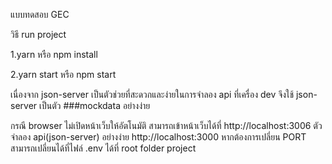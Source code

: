 แบบทดสอบ GEC

วิธี run project

1.yarn หรือ npm install

2.yarn start หรือ npm start

เนื่องจาก json-server เป็นตัวช่วยที่สะดวกและง่ายในการจำลอง api ที่เครื่อง dev จึงใช้ json-server เป็นตัว ###mockdata อย่างง่าย

กรณี browser ไม่เปิดหน้าเว็บให้อัตโนมัติ สามารถเข้าหน้าเว็บได้ที่ http://localhost:3006 ตัวจำลอง api(json-server) อย่างง่าย http://localhost:3000
หากต้องการเปลี่ยน PORT สามารถเปลี่ยนได้ที่ไฟล์ .env ได้ที่ root folder project